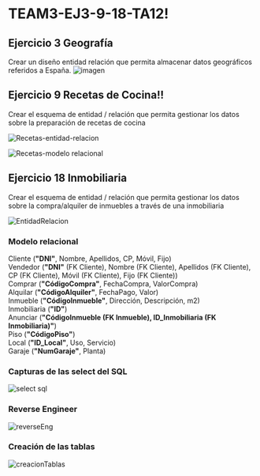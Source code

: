 # TEAM3-EJ3-9-18-TA12!



## Ejercicio 3 Geografía


Crear un diseño entidad relación que permita almacenar datos geográficos referidos a España.
![imagen](https://user-images.githubusercontent.com/19403472/165278381-b5725fb6-3387-471d-9313-485f14e7d8fc.png)



## Ejercicio 9 Recetas de Cocina!!


Crear el esquema de entidad / relación que permita gestionar los datos sobre la preparación de recetas de cocina


![Recetas-entidad-relacion](https://user-images.githubusercontent.com/99056015/164432861-9d21d2e2-12c5-4ff3-84ad-0bc6265231c1.jpeg)


![Recetas-modelo relacional](https://user-images.githubusercontent.com/99056015/164432960-e8640592-22b4-41f6-a623-bf345e584b41.jpeg)





## Ejercicio 18 Inmobiliaria

Crear el esquema de entidad / relación que permita gestionar los datos sobre la compra/alquiler de inmuebles a través de una inmobiliaria

![EntidadRelacion](https://user-images.githubusercontent.com/71872946/165282231-c8a70678-7b1c-4d00-8388-2e018e1c35fa.JPG)

### Modelo relacional

Cliente (**"DNI"**, Nombre, Apellidos, CP, Móvil, Fijo)</br>
Vendedor (**"DNI"** (FK Cliente), Nombre (FK Cliente), Apellidos (FK Cliente), CP (FK Cliente), Móvil (FK Cliente), Fijo (FK Cliente))</br>
Comprar (**"CódigoCompra"**, FechaCompra, ValorCompra)</br>
Alquilar (**"CódigoAlquiler"**, FechaPago, Valor)</br>
Inmueble (**"CódigoInmueble"**, Dirección, Descripción, m2)</br>
Inmobiliaria (**"ID"**)</br>
Anunciar (**"CódigoInmueble (FK Inmueble), ID_Inmobiliaria (FK Inmobiliaria)"**)</br>
Piso (**"CódigoPiso"**)</br>
Local (**"ID_Local"**, Uso, Servicio)</br>
Garaje (**"NumGaraje"**, Planta)</br>

### Capturas de las select del SQL

![select sql](https://user-images.githubusercontent.com/71872946/165279518-e050505c-4694-4612-a867-28617fac1753.jpg)

### Reverse Engineer

![reverseEng](https://user-images.githubusercontent.com/71872946/165281770-04684c7c-84f6-4b68-8b77-5e5645c5edd7.jpg)

### Creación de las tablas

![creacionTablas](https://user-images.githubusercontent.com/71872946/165281823-37a48f0a-37e1-4894-a2bd-9e7ba55bcaf8.jpg)

